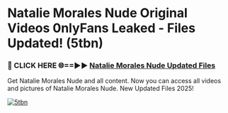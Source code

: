 # Natalie Morales Nude Original Videos 0nlyFans Leaked - Files Updated! (5tbn)

<h3>🔴 CLICK HERE 🌐==►► <a href="https://tinyurl.com/4mcuefdz" rel="nofollow">Natalie Morales Nude Updated Files</a></h3>

Get Natalie Morales Nude and all content. Now you can access all videos and pictures of Natalie Morales Nude. New Updated Files 2025!

[![5tbn](https://i.imgur.com/StAQSOY.gif)](https://tinyurl.com/4mcuefdz)
